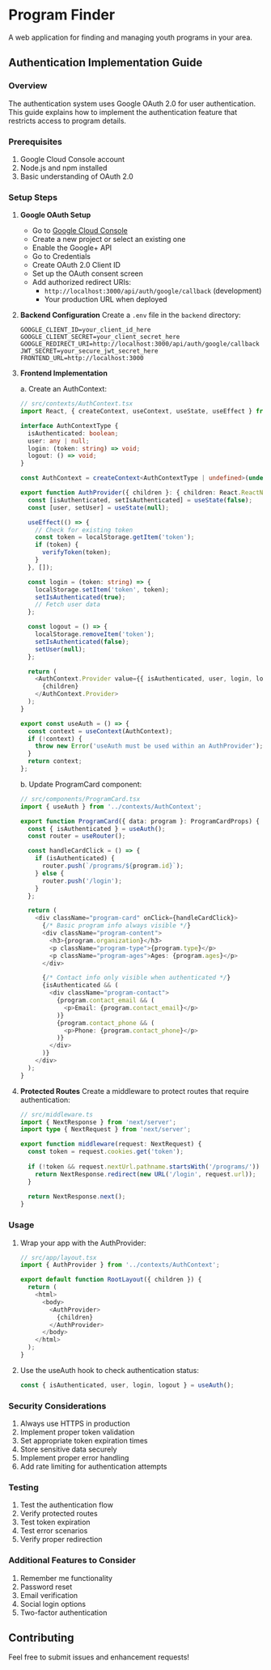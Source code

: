 # Program Finder

A web application for finding and managing youth programs in your area.

## Authentication Implementation Guide

### Overview
The authentication system uses Google OAuth 2.0 for user authentication. This guide explains how to implement the authentication feature that restricts access to program details.

### Prerequisites
1. Google Cloud Console account
2. Node.js and npm installed
3. Basic understanding of OAuth 2.0

### Setup Steps

1. **Google OAuth Setup**
   - Go to [Google Cloud Console](https://console.cloud.google.com/)
   - Create a new project or select an existing one
   - Enable the Google+ API
   - Go to Credentials
   - Create OAuth 2.0 Client ID
   - Set up the OAuth consent screen
   - Add authorized redirect URIs:
     - `http://localhost:3000/api/auth/google/callback` (development)
     - Your production URL when deployed

2. **Backend Configuration**
   Create a `.env` file in the `backend` directory:
   ```
   GOOGLE_CLIENT_ID=your_client_id_here
   GOOGLE_CLIENT_SECRET=your_client_secret_here
   GOOGLE_REDIRECT_URI=http://localhost:3000/api/auth/google/callback
   JWT_SECRET=your_secure_jwt_secret_here
   FRONTEND_URL=http://localhost:3000
   ```

3. **Frontend Implementation**

   a. Create an AuthContext:
   ```typescript
   // src/contexts/AuthContext.tsx
   import React, { createContext, useContext, useState, useEffect } from 'react';

   interface AuthContextType {
     isAuthenticated: boolean;
     user: any | null;
     login: (token: string) => void;
     logout: () => void;
   }

   const AuthContext = createContext<AuthContextType | undefined>(undefined);

   export function AuthProvider({ children }: { children: React.ReactNode }) {
     const [isAuthenticated, setIsAuthenticated] = useState(false);
     const [user, setUser] = useState(null);

     useEffect(() => {
       // Check for existing token
       const token = localStorage.getItem('token');
       if (token) {
         verifyToken(token);
       }
     }, []);

     const login = (token: string) => {
       localStorage.setItem('token', token);
       setIsAuthenticated(true);
       // Fetch user data
     };

     const logout = () => {
       localStorage.removeItem('token');
       setIsAuthenticated(false);
       setUser(null);
     };

     return (
       <AuthContext.Provider value={{ isAuthenticated, user, login, logout }}>
         {children}
       </AuthContext.Provider>
     );
   }

   export const useAuth = () => {
     const context = useContext(AuthContext);
     if (!context) {
       throw new Error('useAuth must be used within an AuthProvider');
     }
     return context;
   };
   ```

   b. Update ProgramCard component:
   ```typescript
   // src/components/ProgramCard.tsx
   import { useAuth } from '../contexts/AuthContext';

   export function ProgramCard({ data: program }: ProgramCardProps) {
     const { isAuthenticated } = useAuth();
     const router = useRouter();

     const handleCardClick = () => {
       if (isAuthenticated) {
         router.push(`/programs/${program.id}`);
       } else {
         router.push('/login');
       }
     };

     return (
       <div className="program-card" onClick={handleCardClick}>
         {/* Basic program info always visible */}
         <div className="program-content">
           <h3>{program.organization}</h3>
           <p className="program-type">{program.type}</p>
           <p className="program-ages">Ages: {program.ages}</p>
         </div>

         {/* Contact info only visible when authenticated */}
         {isAuthenticated && (
           <div className="program-contact">
             {program.contact_email && (
               <p>Email: {program.contact_email}</p>
             )}
             {program.contact_phone && (
               <p>Phone: {program.contact_phone}</p>
             )}
           </div>
         )}
       </div>
     );
   }
   ```

4. **Protected Routes**
   Create a middleware to protect routes that require authentication:
   ```typescript
   // src/middleware.ts
   import { NextResponse } from 'next/server';
   import type { NextRequest } from 'next/server';

   export function middleware(request: NextRequest) {
     const token = request.cookies.get('token');
     
     if (!token && request.nextUrl.pathname.startsWith('/programs/')) {
       return NextResponse.redirect(new URL('/login', request.url));
     }
     
     return NextResponse.next();
   }
   ```

### Usage
1. Wrap your app with the AuthProvider:
   ```typescript
   // src/app/layout.tsx
   import { AuthProvider } from '../contexts/AuthContext';

   export default function RootLayout({ children }) {
     return (
       <html>
         <body>
           <AuthProvider>
             {children}
           </AuthProvider>
         </body>
       </html>
     );
   }
   ```

2. Use the useAuth hook to check authentication status:
   ```typescript
   const { isAuthenticated, user, login, logout } = useAuth();
   ```

### Security Considerations
1. Always use HTTPS in production
2. Implement proper token validation
3. Set appropriate token expiration times
4. Store sensitive data securely
5. Implement proper error handling
6. Add rate limiting for authentication attempts

### Testing
1. Test the authentication flow
2. Verify protected routes
3. Test token expiration
4. Test error scenarios
5. Verify proper redirection

### Additional Features to Consider
1. Remember me functionality
2. Password reset
3. Email verification
4. Social login options
5. Two-factor authentication

## Contributing
Feel free to submit issues and enhancement requests!
